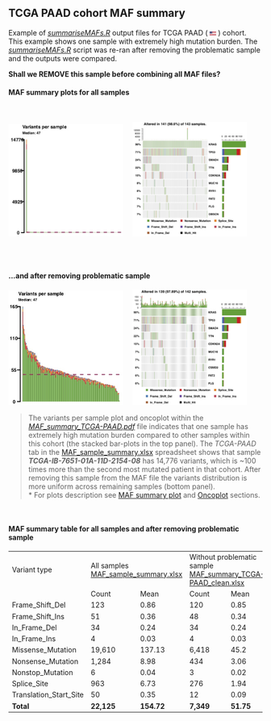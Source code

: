 ## TCGA PAAD cohort MAF summary

Example of *[summariseMAFs.R](https://github.com/umccr/MAF-summary/tree/master/summariseMAFs.R)* output files for TCGA PAAD ( <img src="../Figures/flag-of-United-States-of-America.png" width="2.5%"> ) cohort. This example shows one sample with extremely high mutation burden. The *[summariseMAFs.R](https://github.com/umccr/MAF-summary/tree/master/summariseMAFs.R)* script was re-ran after removing the problematic sample and the outputs were compared.


**Shall we REMOVE this sample before combining all MAF files?**

#### MAF summary plots for all samples

<br/>

<img src="Figures/MAF_summary_TCGA-PAAD.jpg" width="45%"> &nbsp;&nbsp;&nbsp; <img src="Figures/Oncoplot_TCGA-PAAD.jpg" width="45%">

<br/><br/>

####  ...and after removing problematic sample

<img src="Figures/MAF_summary_TCGA-PAAD_clean.jpg" width="45%"> &nbsp;&nbsp;&nbsp; <img src="Figures/Oncoplot_TCGA-PAAD_clean.jpg" width="45%">

>The variants per sample plot and oncoplot within the *[MAF_summary_TCGA-PAAD.pdf](https://github.com/umccr/MAF-summary/tree/master/TCGA_PAAD_MAF_summary/MAF_summary_TCGA-PAAD.pdf)* file indicates that one sample has extremely high mutation burden compared to other samples within this cohort (the stacked bar-plots in the top panel). The *TCGA-PAAD* tab in the [MAF_sample_summary.xlsx](https://github.com/umccr/MAF-summary/blob/master/TCGA_PAAD_MAF_summary/MAF_sample_summary.xlsx) spreadsheet shows that sample ***TCGA-IB-7651-01A-11D-2154-08*** has 14,776 variants, which is ~100 times more than the second most mutated patient in that cohort. After removing this sample from the MAF file the variants distribution is more uniform across remaining samples (bottom panel).
<br />\* For plots description see [MAF summary plot](https://github.com/umccr/MAF-summary/tree/master/ICGC_PACA-CA_MAF_summary#maf-summary-plot) and [Oncoplot](https://github.com/umccr/MAF-summary/tree/master/ICGC_PACA-CA_MAF_summary#oncoplot) sections.


<br />


#### MAF summary table for all samples and after removing problematic sample

<table>
  <tr>
    <td>Variant type</td>
    <td colspan="2">All samples <br/> <a href="https://github.com/umccr/MAF-summary/tree/master/TCGA_PAAD_MAF_summary/MAF_sample_summary.xlsx">MAF_sample_summary.xlsx</a></td>
    <td colspan="2">Without problematic sample <br/> <a href="https://github.com/umccr/MAF-summary/tree/master/TCGA_PAAD_MAF_summary/MAF_summary_TCGA-PAAD_clean.xlsx">MAF_summary_TCGA-PAAD_clean.xlsx</a></td>
    <td>Problematic sample</td>
  </tr>
  <tr>
    <td> </td>
    <td>Count</td>
    <td>Mean</td>
    <td>Count</td>
    <td>Mean</td>
    <td>Count</td>
  </tr>
  <tr>
    <td>Frame_Shift_Del</td>
    <td>123</td>
    <td>0.86</td>
    <td>120</td>
    <td>0.85</td>
    <td>3</td>
  </tr>
  <tr>
    <td>Frame_Shift_Ins</td>
    <td>51</td>
    <td>0.36</td>
    <td>48</td>
    <td>0.34</td>
    <td>3</td>
  </tr>
  <tr>
    <td>In_Frame_Del</td>
    <td>34</td>
    <td>0.24</td>
    <td>34</td>
    <td>0.24</td>
    <td>0</td>
  </tr>
  <tr>
    <td>In_Frame_Ins</td>
    <td>4</td>
    <td>0.03</td>
    <td>4</td>
    <td>0.03</td>
    <td>0</td>
  </tr>
  <tr>
    <td>Missense_Mutation</td>
    <td>19,610</td>
    <td>137.13</td>
    <td>6,418</td>
    <td>45.2</td>
    <td><b>13,192</b></td>
  </tr>
  <tr>
    <td>Nonsense_Mutation</td>
    <td>1,284</td>
    <td>8.98</td>
    <td>434</td>
    <td>3.06</td>
    <td><b>850</b></td>
  </tr>
  <tr>
    <td>Nonstop_Mutation</td>
    <td>6</td>
    <td>0.04</td>
    <td>3</td>
    <td>0.02</td>
    <td>3</td>
  </tr>
  <tr>
    <td>Splice_Site</td>
    <td>963</td>
    <td>6.73</td>
    <td>276</td>
    <td>1.94</td>
    <td><b>687</b></td>
  </tr>
  <tr>
    <td>Translation_Start_Site</td>
    <td>50</td>
    <td>0.35</td>
    <td>12</td>
    <td>0.09</td>
    <td>38</td>
  </tr>
  <tr>
    <td><b>Total</b></td>
    <td><b>22,125</b></td>
    <td><b>154.72</b></td>
    <td><b>7,349</b></td>
    <td><b>51.75</b></td>
    <td><b>14,776</b></td>
  </tr>
</table>

<br />
